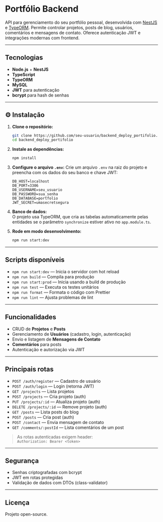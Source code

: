 
# Portfólio Backend

API para gerenciamento do seu portfólio pessoal, desenvolvida com [NestJS](https://nestjs.com/) e [TypeORM](https://typeorm.io/). Permite controlar projetos, posts de blog, usuários, comentários e mensagens de contato. Oferece autenticação JWT e integrações modernas com frontend.

---

## Tecnologias

- **Node.js** + **NestJS**
- **TypeScript**
- **TypeORM**
- **MySQL**
- **JWT** para autenticação
- **bcrypt** para hash de senhas

---

## ⚙️ Instalação

1. **Clone o repositório:**
   ```bash
   git clone https://github.com/seu-usuario/backend_deploy_portifolio.git
   cd backend_deploy_portifolio
   ```

2. **Instale as dependências:**
   ```bash
   npm install
   ```

3. **Configure o arquivo `.env`:**
   Crie um arquivo `.env` na raiz do projeto e preencha com os dados do seu banco e chave JWT:

   ```
   DB_HOST=localhost
   DB_PORT=3306
   DB_USERNAME=seu_usuario
   DB_PASSWORD=sua_senha
   DB_DATABASE=portfolio
   JWT_SECRET=umasecretsegura
   ```

4. **Banco de dados:**  
   O projeto usa TypeORM, que cria as tabelas automaticamente pelas entidades se o parâmetro `synchronize` estiver ativo no `app.module.ts`.

5. **Rode em modo desenvolvimento:**
   ```bash
   npm run start:dev
   ```

---

## Scripts disponíveis

- `npm run start:dev` — Inicia o servidor com hot reload
- `npm run build` — Compila para produção
- `npm run start:prod` — Inicia usando a build de produção
- `npm run test` — Executa os testes unitários
- `npm run format` — Formata o código com Prettier
- `npm run lint` — Ajusta problemas de lint

---

## Funcionalidades

- CRUD de **Projetos** e **Posts**
- Gerenciamento de **Usuários** (cadastro, login, autenticação)
- Envio e listagem de **Mensagens de Contato**
- **Comentários** para posts
- Autenticação e autorização via JWT

---

## Principais rotas

- `POST /auth/register` — Cadastro de usuário
- `POST /auth/login` — Login (retorna JWT)
- `GET /projects` — Lista projetos
- `POST /projects` — Cria projeto (auth)
- `PUT /projects/:id` — Atualiza projeto (auth)
- `DELETE /projects/:id` — Remove projeto (auth)
- `GET /posts` — Lista posts do blog
- `POST /posts` — Cria post (auth)
- `POST /contact` — Envia mensagem de contato
- `GET /comments/:postId` — Lista comentários de um post

> As rotas autenticadas exigem header:  
> `Authorization: Bearer <token>`

---

## Segurança

- Senhas criptografadas com bcrypt
- JWT em rotas protegidas
- Validação de dados com DTOs (class-validator)

---

## Licença

Projeto open-source.  
